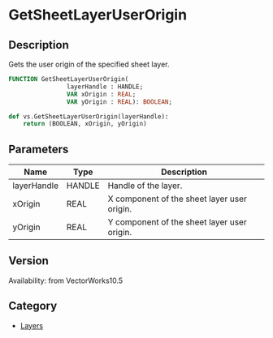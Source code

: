 # GetSheetLayerUserOrigin

## Description
Gets the user origin of the specified sheet layer.

```pascal
FUNCTION GetSheetLayerUserOrigin(
				layerHandle : HANDLE;
				VAR xOrigin : REAL;
				VAR yOrigin : REAL): BOOLEAN;
```

```python
def vs.GetSheetLayerUserOrigin(layerHandle):
    return (BOOLEAN, xOrigin, yOrigin)
```

## Parameters
|Name|Type|Description|
|---|---|---|
|layerHandle|HANDLE|Handle of the layer.|
|xOrigin|REAL|X component of the sheet layer user origin.|
|yOrigin|REAL|Y component of the sheet layer user origin.|

## Version
Availability: from VectorWorks10.5

## Category
* [Layers](../Categories/Layers.md)
